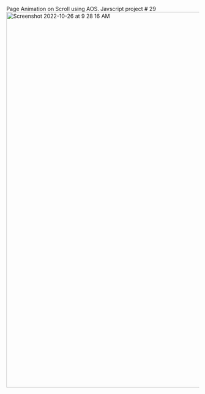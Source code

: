 Page Animation on Scroll using AOS.  Javscript project # 29 
<img width="982" alt="Screenshot 2022-10-26 at 9 28 16 AM" src="https://user-images.githubusercontent.com/110871707/198038485-6eff6636-b290-44c5-9aa5-4ddc920c0b2c.png">
